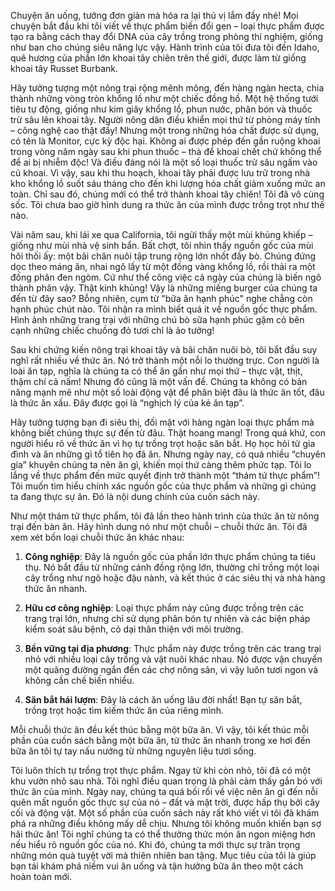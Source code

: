 Chuyện ăn uống, tưởng đơn giản mà hóa ra lại thú vị lắm đấy nhé! Mọi chuyện bắt đầu khi tôi viết về thực phẩm biến đổi gen – loại thực phẩm được tạo ra bằng cách thay đổi DNA của cây trồng trong phòng thí nghiệm, giống như ban cho chúng siêu năng lực vậy. Hành trình của tôi đưa tôi đến Idaho, quê hương của phần lớn khoai tây chiên trên thế giới, được làm từ giống khoai tây Russet Burbank.

Hãy tưởng tượng một nông trại rộng mênh mông, đến hàng ngàn hecta, chia thành những vòng tròn khổng lồ như một chiếc đồng hồ. Một hệ thống tưới tiêu tự động, giống như kim giây khổng lồ, phun nước, phân bón và thuốc trừ sâu lên khoai tây. Người nông dân điều khiển mọi thứ từ phòng máy tính – công nghệ cao thật đấy! Nhưng một trong những hóa chất được sử dụng, có tên là Monitor, cực kỳ độc hại. Không ai được phép đến gần ruộng khoai trong vòng năm ngày sau khi phun thuốc – thà để khoai chết chứ không thể để ai bị nhiễm độc! Và điều đáng nói là một số loại thuốc trừ sâu ngấm vào củ khoai. Vì vậy, sau khi thu hoạch, khoai tây phải được lưu trữ trong nhà kho khổng lồ suốt sáu tháng cho đến khi lượng hóa chất giảm xuống mức an toàn. Chỉ sau đó, chúng mới có thể trở thành khoai tây chiên! Tôi đã vô cùng sốc. Tôi chưa bao giờ hình dung ra thức ăn của mình được trồng trọt như thế nào.

Vài năm sau, khi lái xe qua California, tôi ngửi thấy một mùi khủng khiếp – giống như mùi nhà vệ sinh bẩn. Bất chợt, tôi nhìn thấy nguồn gốc của mùi hôi thối ấy: một bãi chăn nuôi tập trung rộng lớn nhốt đầy bò. Chúng đứng dọc theo máng ăn, nhai ngô lấy từ một đống vàng khổng lồ, rồi thải ra một đống phân đen ngòm. Cứ như thể công việc cả ngày của chúng là biến ngô thành phân vậy. Thật kinh khủng! Vậy là những miếng burger của chúng ta đến từ đây sao? Bỗng nhiên, cụm từ "bữa ăn hạnh phúc" nghe chẳng còn hạnh phúc chút nào. Tôi nhận ra mình biết quá ít về nguồn gốc thực phẩm. Hình ảnh những trang trại với những chú bò sữa hạnh phúc gặm cỏ bên cạnh những chiếc chuồng đỏ tươi chỉ là ảo tưởng!

Sau khi chứng kiến nông trại khoai tây và bãi chăn nuôi bò, tôi bắt đầu suy nghĩ rất nhiều về thức ăn. Nó trở thành một nỗi lo thường trực. Con người là loài ăn tạp, nghĩa là chúng ta có thể ăn gần như mọi thứ – thực vật, thịt, thậm chí cả nấm! Nhưng đó cũng là một vấn đề. Chúng ta không có bản năng mạnh mẽ như một số loài động vật để phân biệt đâu là thức ăn tốt, đâu là thức ăn xấu. Đây được gọi là “nghịch lý của kẻ ăn tạp”.

Hãy tưởng tượng bạn đi siêu thị, đối mặt với hàng ngàn loại thực phẩm mà không biết chúng thực sự đến từ đâu. Thật hoang mang! Trong quá khứ, con người hiểu rõ về thức ăn vì họ tự trồng trọt hoặc săn bắt. Họ học hỏi từ gia đình và ăn những gì tổ tiên họ đã ăn. Nhưng ngày nay, có quá nhiều “chuyên gia” khuyên chúng ta nên ăn gì, khiến mọi thứ càng thêm phức tạp. Tôi lo lắng về thực phẩm đến mức quyết định trở thành một “thám tử thực phẩm”! Tôi muốn tìm hiểu chính xác nguồn gốc của thực phẩm và những gì chúng ta đang thực sự ăn. Đó là nội dung chính của cuốn sách này.

Như một thám tử thực phẩm, tôi đã lần theo hành trình của thức ăn từ nông trại đến bàn ăn. Hãy hình dung nó như một chuỗi – chuỗi thức ăn. Tôi đã xem xét bốn loại chuỗi thức ăn khác nhau:

1. **Công nghiệp**: Đây là nguồn gốc của phần lớn thực phẩm chúng ta tiêu thụ. Nó bắt đầu từ những cánh đồng rộng lớn, thường chỉ trồng một loại cây trồng như ngô hoặc đậu nành, và kết thúc ở các siêu thị và nhà hàng thức ăn nhanh.

2. **Hữu cơ công nghiệp**: Loại thực phẩm này cũng được trồng trên các trang trại lớn, nhưng chỉ sử dụng phân bón tự nhiên và các biện pháp kiểm soát sâu bệnh, cỏ dại thân thiện với môi trường.

3. **Bền vững tại địa phương**: Thực phẩm này được trồng trên các trang trại nhỏ với nhiều loại cây trồng và vật nuôi khác nhau. Nó được vận chuyển một quãng đường ngắn đến các chợ nông sản, vì vậy luôn tươi ngon và không cần chế biến nhiều.

4. **Săn bắt hái lượm**: Đây là cách ăn uống lâu đời nhất! Bạn tự săn bắt, trồng trọt hoặc tìm kiếm thức ăn của riêng mình.

Mỗi chuỗi thức ăn đều kết thúc bằng một bữa ăn. Vì vậy, tôi kết thúc mỗi phần của cuốn sách bằng một bữa ăn, từ thức ăn nhanh trong xe hơi đến bữa ăn tôi tự tay nấu nướng từ những nguyên liệu tươi sống.

Tôi luôn thích tự trồng trọt thực phẩm. Ngay từ khi còn nhỏ, tôi đã có một khu vườn nhỏ sau nhà. Tôi nghĩ điều quan trọng là phải cảm thấy gắn bó với thức ăn của mình. Ngày nay, chúng ta quá bối rối về việc nên ăn gì đến nỗi quên mất nguồn gốc thực sự của nó – đất và mặt trời, được hấp thụ bởi cây cối và động vật. Một số phần của cuốn sách này rất khó viết vì tôi đã khám phá ra những điều không mấy dễ chịu. Nhưng tôi không muốn khiến bạn sợ hãi thức ăn! Tôi nghĩ chúng ta có thể thưởng thức món ăn ngon miệng hơn nếu hiểu rõ nguồn gốc của nó. Khi đó, chúng ta mới thực sự trân trọng những món quà tuyệt vời mà thiên nhiên ban tặng. Mục tiêu của tôi là giúp bạn tái khám phá niềm vui ăn uống và tận hưởng bữa ăn theo một cách hoàn toàn mới.
